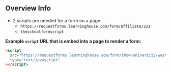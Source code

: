 <!--

<!-- to thisThe location of the the form template to use which consists of the Github repo funiversity-west-alabama -->

<!-- ## Set Up Steps

1. Create the diretory and form template(s) if doesn't already exist -->

## Overview Info

- 2 scripts are needed for a form on a page
  - `https://requestforms.learninghouse.com/form/affiliate/221`
  - `theschoolformscript`

<!-- - Put the script on the page where the form should be displayed
  - The script  -->

**Example `script` URL that is embed into a page to render a form:**

```html
<script
  src="https://requestforms.learninghouse.com/form/show/university-west-alabama/olc/734/3589/online.uwa.edu:my:thank-you:request_id"
  type="text/javascript"
></script>
```
